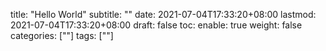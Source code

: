 title: "Hello World"
subtitle: ""
date: 2021-07-04T17:33:20+08:00
lastmod: 2021-07-04T17:33:20+08:00
draft: false
toc:
  enable: true
weight: false
categories: [""]
tags: [""]

